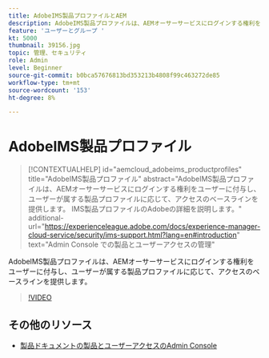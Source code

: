 ```yaml
---
title: AdobeIMS製品プロファイルとAEM
description: AdobeIMS製品プロファイルは、AEMオーサーサービスにログインする権利をユーザーに付与し、ユーザーが属する製品プロファイルに応じて、アクセスのベースラインを提供します。
feature: 'ユーザーとグループ '
kt: 5000
thumbnail: 39156.jpg
topic: 管理、セキュリティ
role: Admin
level: Beginner
source-git-commit: b0bca57676813bd353213b4808f99c463272de85
workflow-type: tm+mt
source-wordcount: '153'
ht-degree: 8%

---
```



# AdobeIMS製品プロファイル

>[!CONTEXTUALHELP]
>id="aemcloud_adobeims_productprofiles"
>title="AdobeIMS製品プロファイル"
>abstract="AdobeIMS製品プロファイルは、AEMオーサーサービスにログインする権利をユーザーに付与し、ユーザーが属する製品プロファイルに応じて、アクセスのベースラインを提供します。 IMS製品プロファイルのAdobeの詳細を説明します。"
>additional-url="https://experienceleague.adobe.com/docs/experience-manager-cloud-service/security/ims-support.html?lang=en#introduction" text="Admin Console での製品とユーザーアクセスの管理"

AdobeIMS製品プロファイルは、AEMオーサーサービスにログインする権利をユーザーに付与し、ユーザーが属する製品プロファイルに応じて、アクセスのベースラインを提供します。

>[!VIDEO](https://video.tv.adobe.com/v/39156/?quality=12&learn=on)

## その他のリソース

+ [製品ドキュメントの製品とユーザーアクセスのAdmin Console](https://docs.adobe.com/content/help/en/experience-manager-cloud-service/security/ims-support.html#managing-products-and-user-access-in-admin-console)

